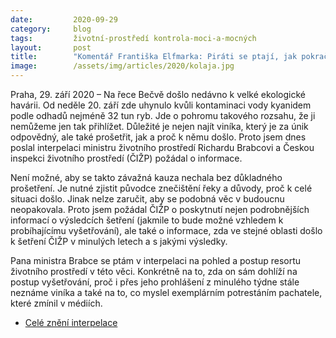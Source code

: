 ```yaml
---
date:         2020-09-29
category:     blog
tags:         životní-prostředí kontrola-moci-a-mocných
layout:       post
title:        "Komentář Františka Elfmarka: Piráti se ptají, jak pokračuje vyšetřování ekologické katastrofy v řece Bečvě. Trvají na dopadení viníka i lepší ochraně toků"
image:        /assets/img/articles/2020/kolaja.jpg
---
```



Praha, 29. září 2020 – Na řece Bečvě došlo nedávno k velké ekologické havárii. Od neděle 20. září zde uhynulo kvůli kontaminaci vody kyanidem podle odhadů nejméně 32 tun ryb. Jde o pohromu takového rozsahu, že ji nemůžeme jen tak přihlížet. Důležité je nejen najít viníka, který je za únik odpovědný, ale také prošetřit, jak a proč k němu došlo. Proto jsem dnes poslal interpelaci ministru životního prostředí Richardu Brabcovi a Českou inspekci životního prostředí (ČIŽP) požádal o informace.

 

Není možné, aby se takto závažná kauza nechala bez důkladného prošetření. Je nutné zjistit původce znečištění řeky a důvody, proč k celé situaci došlo. Jinak nelze zaručit, aby se podobná věc v budoucnu neopakovala. Proto jsem požádal ČIŽP o poskytnutí nejen podrobnějších informací o výsledcích šetření (jakmile to bude možné vzhledem k probíhajícímu vyšetřování), ale také o informace, zda ve stejné oblasti došlo k šetření ČIŽP v minulých letech a s jakými výsledky.

 

Pana ministra Brabce se ptám v interpelaci na pohled a postup resortu životního prostředí v této věci. Konkrétně na to, zda on sám dohlíží na postup vyšetřování, proč i přes jeho prohlášení z minulého týdne stále neznáme viníka a také na to, co myslel exemplárním potrestáním pachatele, které zmínil v médiích. 

 

* [Celé znění interpelace](https://pirati.cz/assets/pdf/2020_09-Brabec-Bečva-otrava-kyanidem.pdf)
